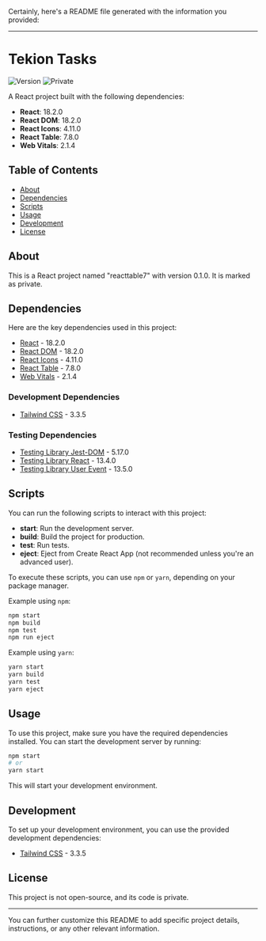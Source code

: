 Certainly, here's a README file generated with the information you provided:

---

# Tekion Tasks

![Version](https://img.shields.io/badge/version-0.1.0-blue)
![Private](https://img.shields.io/badge/private-true-brightgreen)

A React project built with the following dependencies:

- **React**: 18.2.0
- **React DOM**: 18.2.0
- **React Icons**: 4.11.0
- **React Table**: 7.8.0
- **Web Vitals**: 2.1.4

## Table of Contents

- [About](#about)
- [Dependencies](#dependencies)
- [Scripts](#scripts)
- [Usage](#usage)
- [Development](#development)
- [License](#license)

## About

This is a React project named "reacttable7" with version 0.1.0. It is marked as private.

## Dependencies

Here are the key dependencies used in this project:

- [React](https://reactjs.org/) - 18.2.0
- [React DOM](https://reactjs.org/docs/react-dom.html) - 18.2.0
- [React Icons](https://react-icons.github.io/react-icons/) - 4.11.0
- [React Table](https://react-table.tanstack.com/) - 7.8.0
- [Web Vitals](https://web.dev/vitals/) - 2.1.4

### Development Dependencies

- [Tailwind CSS](https://tailwindcss.com/) - 3.3.5

### Testing Dependencies

- [Testing Library Jest-DOM](https://testing-library.com/docs/queries/about) - 5.17.0
- [Testing Library React](https://testing-library.com/docs/queries/about) - 13.4.0
- [Testing Library User Event](https://testing-library.com/docs/queries/about) - 13.5.0

## Scripts

You can run the following scripts to interact with this project:

- **start**: Run the development server.
- **build**: Build the project for production.
- **test**: Run tests.
- **eject**: Eject from Create React App (not recommended unless you're an advanced user).

To execute these scripts, you can use `npm` or `yarn`, depending on your package manager.

Example using `npm`:

```bash
npm start
npm build
npm test
npm run eject
```

Example using `yarn`:

```bash
yarn start
yarn build
yarn test
yarn eject
```

## Usage

To use this project, make sure you have the required dependencies installed. You can start the development server by running:

```bash
npm start
# or
yarn start
```

This will start your development environment.

## Development

To set up your development environment, you can use the provided development dependencies:

- [Tailwind CSS](https://tailwindcss.com/) - 3.3.5

## License

This project is not open-source, and its code is private.

---

You can further customize this README to add specific project details, instructions, or any other relevant information.